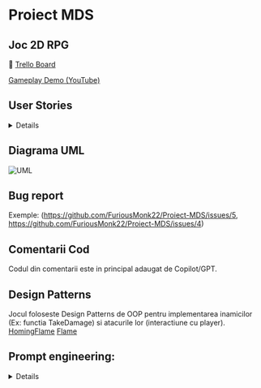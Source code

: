 # Proiect MDS  
## Joc 2D RPG  

🔗 [Trello Board](https://trello.com/b/PFv4H5ZT/proiect-mds)

[Gameplay Demo (YouTube)](https://www.youtube.com/watch?v=XlhrTKNnZNw)

## User Stories
<details>
Game Concept User Stories
Puzzle Gameplay

As a player, I want the game to include challenging puzzles, so that I can enjoy solving them and feel a sense of accomplishment.

Engaging Storyline

As a player, I want an interesting and immersive story, so that I feel motivated to progress through the game.

In-Game Shop

As a player, I want a shop where I can buy useful items, so that I can customize my gameplay and improve my character.

Challenging Enemies

As a player, I want enemies that provide a fair but tough challenge, so that combat feels exciting and rewarding.

Bug-Free Experience

As a player, I want a smooth and bug-free game, so that I can enjoy it without frustrating interruptions.

Great Background Music

As a player, I want high-quality background music, so that the atmosphere of the game feels more engaging and immersive.

Platforming Levels

As a player, I want well-designed platforming levels, so that I can enjoy precise jumps and exploration.

Interesting Backgrounds

As a player, I want visually appealing and varied backgrounds, so that the game world feels alive and dynamic.

Lag-Free Performance

As a player, I want the game to run smoothly without lag, so that my experience is seamless and enjoyable.

Player Inventory

As a player, I want an inventory system to store and manage my items, so that I can easily access and use them when needed.
</details>

## Diagrama UML
![UML](https://github.com/user-attachments/assets/2e19e2cd-a9e9-47b8-9bbf-18ce4b65d1ab)

## Bug report
  Exemple: (https://github.com/FuriousMonk22/Proiect-MDS/issues/5, https://github.com/FuriousMonk22/Proiect-MDS/issues/4)

## Comentarii Cod
  Codul din comentarii este in principal adaugat de Copilot/GPT.

## Design Patterns
  Jocul foloseste Design Patterns de OOP pentru implementarea inamicilor (Ex: functia TakeDamage) si atacurile lor (interactiune cu player). [HomingFlame](https://github.com/FuriousMonk22/Proiect-MDS/blob/main/Assets/Scripts/FlameHoming.cs) [Flame](https://github.com/FuriousMonk22/Proiect-MDS/blob/main/Assets/Scripts/Flame.cs)

## Prompt engineering:
<details>
  In timpul dezvoltarii jocului 2D in Unity, am utilizat diverse tool-uri de AI (precum ChatGPT si GitHub Copilot) pentru a-mi optimiza fluxul de lucru, a rezolva erori si a genera cod mai eficient. Aceste instrumente m-au ajutat sa automatizez sarcini repetitive, sa gasesc solutii rapide la probleme si sa invat tehnici noi.

ChatGPT:

Utilizare:

Generarea de cod rapid - Am folosit ChatGPT pentru a corecta scripturile din C# pentru care primeam eroare:
De exemplu, i-am trimis script-ul de la PuzzleManagerUI in care avem urmatoarea problema: dupa ce rezolvam puzzle-ul de la nivelul 2, jucatorul ramanea langa semn, iar daca reintra in trigger, UI-ul puzzle-ului se deschidea din nou( desi puzzle-ul fusese deja completat)
a clarificat cauza deoarece nu aveam o verificare pentru starea puzzle-ului(puzzleCompleted).
ChatGPT a sugerat sa adaug o conditie care verifica daca puzzle-ul a fost completat inainte de a afisa UI-ul si mi-a recomandat pentru ajutorul meu sa adaug niste Debug-uri ca sa vedem daca functioneaza bine toate comenzile.
In acest fel, metoda aceasta a functionat, iar, dupa terminarea puzzle-ului jocul nu ma punea sa fac iar puzzle-ul la nesfarsit.
Prompt: “De ce UI-ul puzzle-ului meu se redeschide cand ma intorc in trigger, chiar daca l-am rezolvat deja?”

Cautare erori - Am folosit o captura de ecran pe care am facut-o la ecranul meu ca sa imi spuna ce este gresit:
De exemplu, in joc am implementat un sistem de afisare a damage-ului cand inamicul primeste hit de la jucatorul nostru, insa jocul arunca o eroare NullReferenceException, iar damage-ul nu aparea.
Cu ajutorul lui, am realizat ca in campul text mash din script nu era nimic, Unity neputand sa gaseasca referinta la obiectul care contine textul.
Prefab-ul avea structura corecta(un GameObject copil cu componenta TextMashProUGUI), dar legatura nu era facuta manual.
Tool-ul m-a ajutat spunandu-mi sa selectez FloatingDamageText in Hierarchy. Din copilul sau(componenta de text), o sa trag acel GameObject in campul Text Mash din scriptul atasat parintelui. Apoi salvez prefab-ul.
AI-ul m-a ajutat sa inteleg eroarea NullReferenceException in legatura cu un camp nesetat si pentru a primi instructiuni vizuale despre cum sa conectez corect componentele in Unity
Dupa ce am urmat pasii, Sistemul de damage a functionat perfect.
Captura de ecran:



Idei creative - Am folosit ChatGPT pentru a genera idei pentru jocul nostru.
Un exemplu ar fi cand l-am rugat sa imi genereze niste idei creative pentru capacne in joc si pentru a intelege cum sa le implementez tehnic in Unity.
Acesta a sugerat o lista variata de capcane potrivite pentru un joc 2D(platformer/padure), cum ar fi capcane clasice(Spikes,gropi, sageti), capcane dinamic(busteni care cad, pietre care se rostogolesc, mine explozive) sau chiar si capcane cu timing(tepi retractibili sau sageti cu trigger)
Prompt:”Ce capcane pot adauga intr-un joc 2D cu tema de padure/platformer?”

GitHub Copilot:

In timpul dezvoltarii jocului 2D in Unity, am folosit GitHub Copilor ca asistent de codare pentru a:
- a adauga comentarii si explicatii pentru codul scris
- completa automat portiuni repetitive

Exemple concrete:
Adnotari si comentarii
Am scris o functie pentru a cumpara un item din Shop, iar Copilot a adaugat comentarii explicative:
public void BuyItem() // metoda pentru a cumpara item-ul 
{
 if (player.TryBuy(price)) 
{ 
int stock = PlayerPrefs.GetInt(PrefKey) + 1; 
PlayerPrefs.SetInt(PrefKey, stock); 
Debug.Log($"Ai cumparat: {itemType} (acum ai {stock})"); 
} 
}
Completarea codului
Am inceput sa scriu o functie pentru ShopTrigger si de cand am scris numele clasei OnTriggerEnter2D, GitHub Copilot mi-a recomandat cum as putea sa completez clasa.
private void OnTriggerEnter2D(Collider2D other) // Check if the player enters the trigger area 
{ 
if (other.CompareTag("Player")) 
{ 
shopUI.SetActive(true); 
} 
}
</details>
